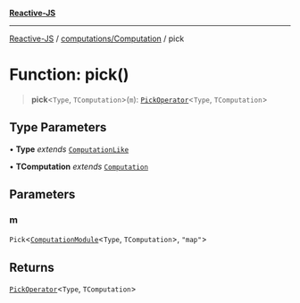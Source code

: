 [**Reactive-JS**](../../../README.md)

***

[Reactive-JS](../../../README.md) / [computations/Computation](../README.md) / pick

# Function: pick()

> **pick**\<`Type`, `TComputation`\>(`m`): [`PickOperator`](../interfaces/PickOperator.md)\<`Type`, `TComputation`\>

## Type Parameters

• **Type** *extends* [`ComputationLike`](../../interfaces/ComputationLike.md)

• **TComputation** *extends* [`Computation`](../../interfaces/Computation.md)

## Parameters

### m

`Pick`\<[`ComputationModule`](../../interfaces/ComputationModule.md)\<`Type`, `TComputation`\>, `"map"`\>

## Returns

[`PickOperator`](../interfaces/PickOperator.md)\<`Type`, `TComputation`\>
